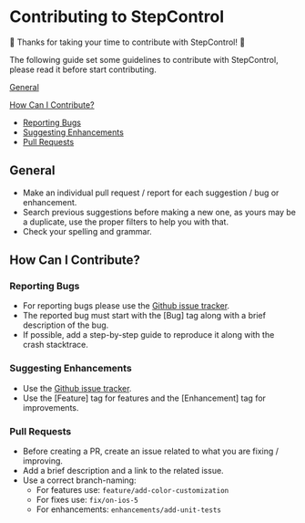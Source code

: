 # Contributing to StepControl

:tada: Thanks for taking your time to contribute with StepControl! :tada:

The following guide set some guidelines to contribute with StepControl, please read it before start contributing.

[General](#general)

[How Can I Contribute?](#how-can-i-contribute)
  * [Reporting Bugs](#reporting-bugs)
  * [Suggesting Enhancements](#suggesting-enhancements)
  * [Pull Requests](#pull-requests)

## General

- Make an individual pull request / report for each suggestion / bug or enhancement.
- Search previous suggestions before making a new one, as yours may be a duplicate, use the proper filters to help you with that.
- Check your spelling and grammar.

## How Can I Contribute?

### Reporting Bugs

- For reporting bugs please use the [Github issue tracker](https://github.com/moove-it/step-control-ios/issues).
- The reported bug must start with the [Bug] tag along with a brief description of the bug.
- If possible, add a step-by-step guide to reproduce it along with the crash stacktrace.

### Suggesting Enhancements

- Use the [Github issue tracker](https://github.com/moove-it/step-control-ios/issues).
- Use the [Feature] tag for features and the [Enhancement] tag for improvements.

### Pull Requests

- Before creating a PR, create an issue related to what you are fixing / improving.
- Add a brief description and a link to the related issue.
- Use a correct branch-naming:
  - For features use: ```feature/add-color-customization```
  - For fixes use: ```fix/on-ios-5```
  - For enhancements: ```enhancements/add-unit-tests```

